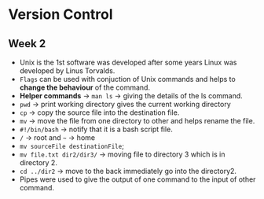 # Version Control
## Week 2
* Unix is the 1st software was developed after some years Linux was developed by Linus Torvalds.
* `Flags` can be used with conjuction of Unix commands and helps to **change the behaviour** of the command.
* **Helper commands** -> `man ls` -> giving the details of the ls command.
* `pwd` -> print working directory gives the current working directory
* `cp` -> copy the source file into the destination file.
* `mv` -> move the file from one directory to other and helps rename the file.
* `#!/bin/bash` -> notify that it is a bash script file.
* `/` -> root and `~` -> home
* `mv sourceFile destinationFile`;
* `mv file.txt dir2/dir3/` -> moving file to directory 3 which is in directory 2.
* `cd ../dir2` -> move to the back immediately go into the directory2.
* Pipes were used to give the output of one command to the input of other command.